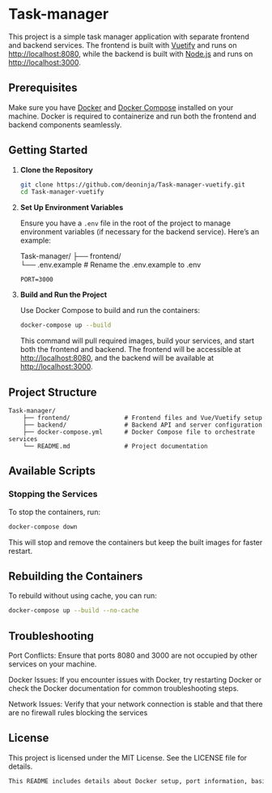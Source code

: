 # Task-manager

This project is a simple task manager application with separate frontend and backend services. The frontend is built with [Vuetify](https://vuetifyjs.com/) and runs on [http://localhost:8080](http://localhost:8080), while the backend is built with [Node.js](https://nodejs.org/) and runs on [http://localhost:3000](http://localhost:3000).

## Prerequisites

Make sure you have [Docker](https://www.docker.com/) and [Docker Compose](https://docs.docker.com/compose/) installed on your machine. Docker is required to containerize and run both the frontend and backend components seamlessly.

## Getting Started

1. **Clone the Repository**
    ```sh
    git clone https://github.com/deoninja/Task-manager-vuetify.git
    cd Task-manager-vuetify
    ```

2. **Set Up Environment Variables**

    Ensure you have a `.env` file in the root of the project to manage environment variables (if necessary for the backend service). Here’s an example:

    Task-manager/ 
        ├── frontend/          
        └── .env.example  # Rename the .env.example to .env
    
    ```plaintext
    PORT=3000
    ```

3. **Build and Run the Project**

    Use Docker Compose to build and run the containers:

    ```sh
    docker-compose up --build
    ```

    This command will pull required images, build your services, and start both the frontend and backend. The frontend will be accessible at [http://localhost:8080](http://localhost:8080), and the backend will be available at [http://localhost:3000](http://localhost:3000).

## Project Structure
```ssh
Task-manager/ 
    ├── frontend/               # Frontend files and Vue/Vuetify setup 
    ├── backend/                # Backend API and server configuration 
    ├── docker-compose.yml      # Docker Compose file to orchestrate services 
    └── README.md               # Project documentation
```

## Available Scripts

### Stopping the Services

To stop the containers, run:

```sh
docker-compose down
```
This will stop and remove the containers but keep the built images for faster restart.

## Rebuilding the Containers

To rebuild without using cache, you can run:

```sh
docker-compose up --build --no-cache
```

## Troubleshooting
Port Conflicts: Ensure that ports 8080 and 3000 are not occupied by other services on your machine.

Docker Issues: If you encounter issues with Docker, try restarting Docker or check the Docker documentation for common troubleshooting steps.

Network Issues: Verify that your network connection is stable and that there are no firewall rules blocking the services

## License
This project is licensed under the MIT License. See the LICENSE file for details.

```sh
This README includes details about Docker setup, port information, basic troubleshooting, and project structure, which will make it easier for others to understand
```
